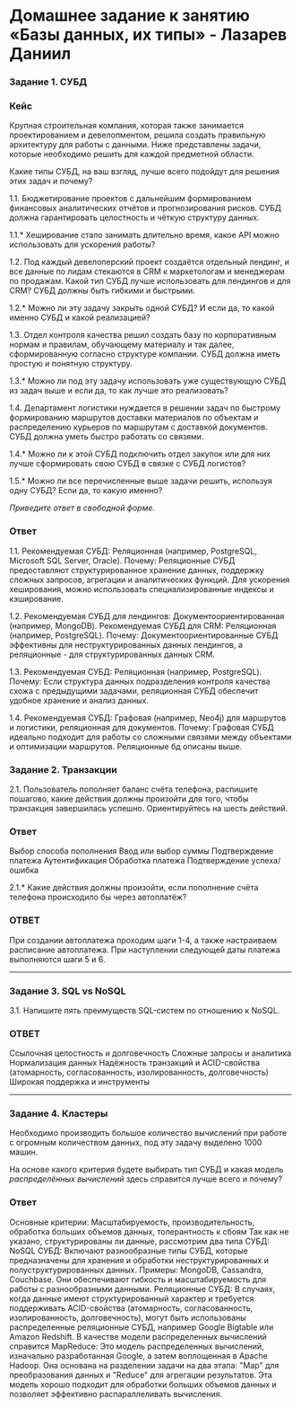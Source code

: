 # Домашнее задание к занятию «Базы данных, их типы» - Лазарев Даниил


### Задание 1. СУБД

### Кейс
Крупная строительная компания, которая также занимается проектированием и девелопментом, решила создать 
правильную архитектуру для работы с данными. Ниже представлены задачи, которые необходимо решить для
каждой предметной области. 

Какие типы СУБД, на ваш взгляд, лучше всего подойдут для решения этих задач и почему? 
 
1.1. Бюджетирование проектов с дальнейшим формированием финансовых аналитических отчётов и прогнозирования рисков.
СУБД должна гарантировать целостность и чёткую структуру данных.

1.1.* Хеширование стало занимать длительно время, какое API можно использовать для ускорения работы? 

1.2. Под каждый девелоперский проект создаётся отдельный лендинг, и все данные по лидам стекаются в CRM к 
маркетологам и менеджерам по продажам. Какой тип СУБД лучше использовать для лендингов и для CRM? 
СУБД должны быть гибкими и быстрыми.

1.2.* Можно ли эту задачу закрыть одной СУБД? И если да, то какой именно СУБД и какой реализацией?

1.3. Отдел контроля качества решил создать базу по корпоративным нормам и правилам, обучающему материалу 
и так далее, сформированную согласно структуре компании. СУБД должна иметь простую и понятную структуру.

1.3.* Можно ли под эту задачу использовать уже существующую СУБД из задач выше и если да, то как лучше это 
реализовать?

1.4. Департамент логистики нуждается в решении задач по быстрому формированию маршрутов доставки материалов 
по объектам и распределению курьеров по маршрутам с доставкой документов. СУБД должна уметь быстро работать
со связями.

1.4.* Можно ли к этой СУБД подключить отдел закупок или для них лучше сформировать свою СУБД в связке с СУБД 
логистов?

1.5.* Можно ли все перечисленные выше задачи решить, используя одну СУБД? Если да, то какую именно?

*Приведите ответ в свободной форме.*
### Ответ

1.1. Рекомендуемая СУБД: Реляционная (например, PostgreSQL, Microsoft SQL Server, Oracle).
Почему: Реляционные СУБД предоставляют структурированное хранение данных, поддержку сложных запросов, агрегации и аналитических функций. Для ускорения хеширования, можно использовать специализированные индексы и кэширование.

1.2. Рекомендуемая СУБД для лендингов: Документоориентированная (например, MongoDB).
Рекомендуемая СУБД для CRM: Реляционная (например, PostgreSQL).
Почему: Документоориентированные СУБД эффективны для неструктурированных данных лендингов, а реляционные - для структурированных данных CRM.

1.3. Рекомендуемая СУБД: Реляционная (например, PostgreSQL).
Почему: Если структура данных подразделения контроля качества схожа с предыдущими задачами, реляционная СУБД обеспечит удобное хранение и анализ данных.

1.4. Рекомендуемая СУБД: Графовая (например, Neo4j) для маршрутов и логистики, реляционная для документов.
Почему: Графовая СУБД идеально подходит для работы со сложными связями между объектами и оптимизации маршрутов. Реляционные бд описаны выше.

### Задание 2. Транзакции

2.1. Пользователь пополняет баланс счёта телефона, распишите пошагово, какие действия должны произойти для того, чтобы 
транзакция завершилась успешно. Ориентируйтесь на шесть действий.
### Ответ 
Выбор способа пополнения
Ввод или выбор суммы
Подтверждение платежа
Аутентификация
Обработка платежа
Подтверждение успеха/ошибка


2.1.* Какие действия должны произойти, если пополнение счёта телефона происходило бы через автоплатёж?
### ОТВЕТ 
При создании автоплатежа проходим шаги 1-4, а также настраиваем расписание автоплатежа.
При наступлении следующей даты платежа выполняются шаги 5 и 6.

---

### Задание 3. SQL vs NoSQL

3.1. Напишите пять преимуществ SQL-систем по отношению к NoSQL. 
### ОТВЕТ
Ссылочная целостность и долговечность
Сложные запросы и аналитика
Нормализация данных
Надёжность транзакций и ACID-свойства (атомарность, согласованность, изолированность, долговечность)
Широкая поддержка и инструменты

---

### Задание 4. Кластеры

Необходимо производить большое количество вычислений при работе с огромным количеством данных, под эту задачу 
выделено 1000 машин. 

На основе какого критерия будете выбирать тип СУБД и какая модель *распределённых вычислений* 
здесь справится лучше всего и почему?

### Ответ
Основные критерии:
Масштабируемость, производительность, обработка больших объемов данных, толерантность  к сбоям
Так как не указано, структурированы ли данные, рассмотрим два типа СУБД:
NoSQL СУБД: Включают разнообразные типы СУБД, которые предназначены для хранения и обработки неструктурированных и полуструктурированных данных. Примеры: MongoDB, Cassandra, Couchbase. Они обеспечивают гибкость и масштабируемость для работы с разнообразными данными.
Реляционные СУБД: В случаях, когда данные имеют структурированный характер и требуется поддерживать ACID-свойства (атомарность, согласованность, изолированность, долговечность), могут быть использованы распределенные реляционные СУБД, например Google Bigtable или Amazon Redshift.
В качестве модели распределенных вычислений справится MapReduce: Это модель распределенных вычислений, изначально разработанная Google, а затем воплощенная в Apache Hadoop. Она основана на разделении задачи на два этапа: "Map" для преобразования данных и "Reduce" для агрегации результатов. Эта модель хорошо подходит для обработки больших объемов данных и позволяет эффективно распараллеливать вычисления.
